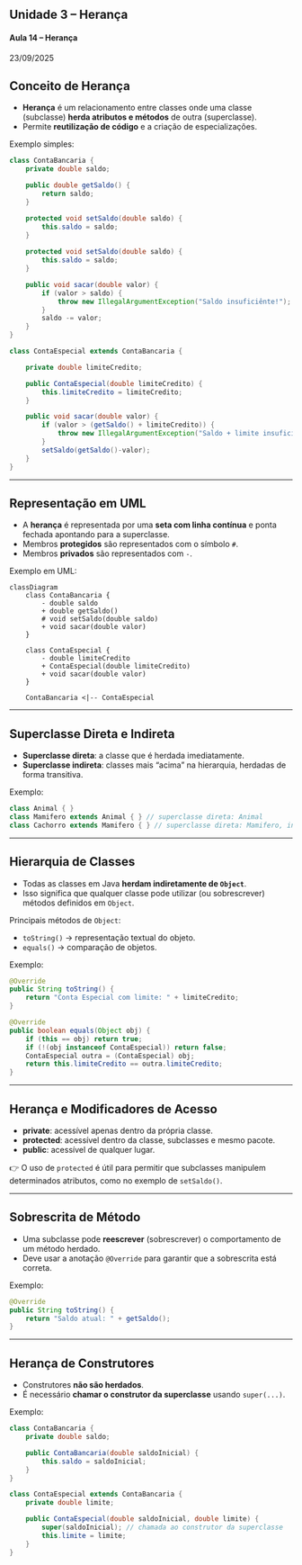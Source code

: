 ## Unidade 3 – Herança

#### Aula 14 – Herança
23/09/2025

## Conceito de Herança
- **Herança** é um relacionamento entre classes onde uma classe (subclasse) **herda atributos e métodos** de outra (superclasse).
- Permite **reutilização de código** e a criação de especializações.

Exemplo simples:
```java
class ContaBancaria {
	private double saldo;

	public double getSaldo() {
		return saldo;
	}

	protected void setSaldo(double saldo) {
		this.saldo = saldo;
    }
	
	protected void setSaldo(double saldo) {
		this.saldo = saldo;
	}

	public void sacar(double valor) {
		if (valor > saldo) {
			throw new IllegalArgumentException("Saldo insuficiênte!");
		}
		saldo -= valor;
	}
}

class ContaEspecial extends ContaBancaria {

	private double limiteCredito;

	public ContaEspecial(double limiteCredito) {
		this.limiteCredito = limiteCredito;
	}

	public void sacar(double valor) {
		if (valor > (getSaldo() + limiteCredito)) {
			throw new IllegalArgumentException("Saldo + limite insuficiênte!");
		}
		setSaldo(getSaldo()-valor);
	}
}
````

---

## Representação em UML

* A **herança** é representada por uma **seta com linha contínua** e ponta fechada apontando para a superclasse.
* Membros **protegidos** são representados com o símbolo `#`.
* Membros **privados** são representados com `-`.

Exemplo em UML:

```mermaid
classDiagram
    class ContaBancaria {
        - double saldo
        + double getSaldo()
        # void setSaldo(double saldo)
        + void sacar(double valor)
    }

    class ContaEspecial {
        - double limiteCredito
        + ContaEspecial(double limiteCredito)
        + void sacar(double valor)
    }

    ContaBancaria <|-- ContaEspecial

```

---

## Superclasse Direta e Indireta

* **Superclasse direta**: a classe que é herdada imediatamente.
* **Superclasse indireta**: classes mais “acima” na hierarquia, herdadas de forma transitiva.

Exemplo:

```java
class Animal { }
class Mamifero extends Animal { } // superclasse direta: Animal
class Cachorro extends Mamifero { } // superclasse direta: Mamifero, indireta: Animal
```

---

## Hierarquia de Classes

* Todas as classes em Java **herdam indiretamente de `Object`**.
* Isso significa que qualquer classe pode utilizar (ou sobrescrever) métodos definidos em `Object`.

Principais métodos de `Object`:

* `toString()` → representação textual do objeto.
* `equals()` → comparação de objetos.

Exemplo:

```java
@Override
public String toString() {
    return "Conta Especial com limite: " + limiteCredito;
}

@Override
public boolean equals(Object obj) {
    if (this == obj) return true;
    if (!(obj instanceof ContaEspecial)) return false;
    ContaEspecial outra = (ContaEspecial) obj;
    return this.limiteCredito == outra.limiteCredito;
}
```

---

## Herança e Modificadores de Acesso

* **private**: acessível apenas dentro da própria classe.
* **protected**: acessível dentro da classe, subclasses e mesmo pacote.
* **public**: acessível de qualquer lugar.

👉 O uso de `protected` é útil para permitir que subclasses manipulem determinados atributos, como no exemplo de `setSaldo()`.

---

## Sobrescrita de Método

* Uma subclasse pode **reescrever** (sobrescrever) o comportamento de um método herdado.
* Deve usar a anotação `@Override` para garantir que a sobrescrita está correta.

Exemplo:

```java
@Override
public String toString() {
    return "Saldo atual: " + getSaldo();
}
```

---

## Herança de Construtores

* Construtores **não são herdados**.
* É necessário **chamar o construtor da superclasse** usando `super(...)`.

Exemplo:

```java
class ContaBancaria {
    private double saldo;

    public ContaBancaria(double saldoInicial) {
        this.saldo = saldoInicial;
    }
}

class ContaEspecial extends ContaBancaria {
    private double limite;

    public ContaEspecial(double saldoInicial, double limite) {
        super(saldoInicial); // chamada ao construtor da superclasse
        this.limite = limite;
    }
}
```